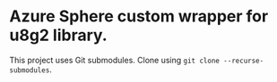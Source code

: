 # Azure Sphere custom wrapper for u8g2 library.
This project uses Git submodules. Clone using `git clone --recurse-submodules`.
